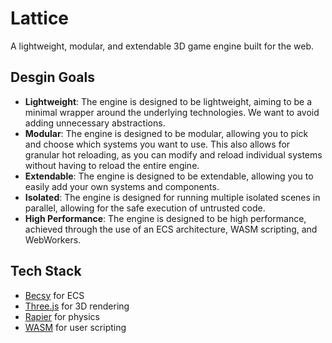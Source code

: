 # Lattice

A lightweight, modular, and extendable 3D game engine built for the web.

## Desgin Goals

- **Lightweight**: The engine is designed to be lightweight, aiming to be a minimal wrapper around the underlying technologies. We want to avoid adding unnecessary abstractions.
- **Modular**: The engine is designed to be modular, allowing you to pick and choose which systems you want to use. This also allows for granular hot reloading, as you can modify and reload individual systems without having to reload the entire engine.
- **Extendable**: The engine is designed to be extendable, allowing you to easily add your own systems and components.
- **Isolated**: The engine is designed for running multiple isolated scenes in parallel, allowing for the safe execution of untrusted code.
- **High Performance**: The engine is designed to be high performance, achieved through the use of an ECS architecture, WASM scripting, and WebWorkers.

## Tech Stack

- [Becsy](https://lastolivegames.github.io/becsy/guide/introduction.html) for ECS
- [Three.js](https://threejs.org/) for 3D rendering
- [Rapier](https://rapier.rs/) for physics
- [WASM](https://webassembly.org/) for user scripting
